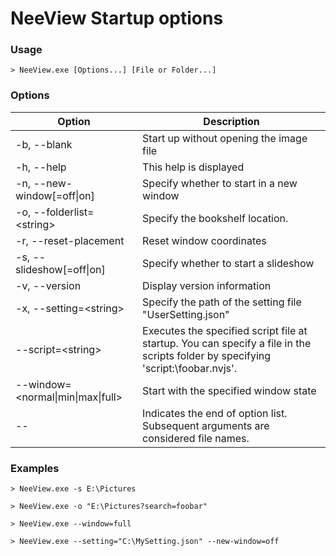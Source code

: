 # NeeView Startup options

### Usage

    > NeeView.exe [Options...] [File or Folder...]

### Options

Option|Description
--|--
\-b, \-\-blank|Start up without opening the image file
\-h, \-\-help|This help is displayed
\-n, \-\-new\-window[=off\|on]|Specify whether to start in a new window
\-o, \-\-folderlist=\<string\>|Specify the bookshelf location.
\-r, \-\-reset\-placement|Reset window coordinates
\-s, \-\-slideshow[=off\|on]|Specify whether to start a slideshow
\-v, \-\-version|Display version information
\-x, \-\-setting=\<string\>|Specify the path of the setting file "UserSetting.json"
\-\-script=\<string\>|Executes the specified script file at startup. You can specify a file in the scripts folder by specifying 'script:\foobar.nvjs'.
\-\-window=\<normal\|min\|max\|full\>|Start with the specified window state
\-\-|Indicates the end of option list. Subsequent arguments are considered file names.

### Examples

`> NeeView.exe -s E:\Pictures`

`> NeeView.exe -o "E:\Pictures?search=foobar"`

`> NeeView.exe --window=full`

`> NeeView.exe --setting="C:\MySetting.json" --new-window=off`

